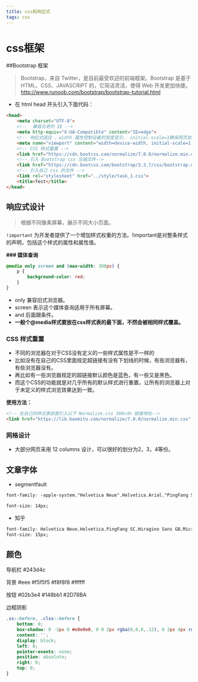 ```yaml
---
title: css和响应式
tags: css
---
```


# css框架
##Bootstrap 框架
> Bootstrap，来自 Twitter，是目前最受欢迎的前端框架。Bootstrap 是基于 HTML、CSS、JAVASCRIPT 的，它简洁灵活，使得 Web 开发更加快捷。
http://www.runoob.com/bootstrap/bootstrap-tutorial.html

* 在 html head 开头引入下面代码：

```html
<head>
    <meta charset="UTF-8">
    <!--  兼容古老的 IE -->
    <meta http-equiv="X-UA-Compatible" content="IE=edge">
    <!-- 响应式适应 ，width 属性控制设备的宽度显示， initial-scale=1确保网页加载时，以 1:1 的比例呈现，不会有任何的缩放，user-scalable=no 可以禁用其缩放（zooming）功能-->
    <meta name="viewport" content="width=device-width, initial-scale=1, user-scalable=no">
    <!-- CSS 样式重置 -->
    <link href="https://cdn.bootcss.com/normalize/7.0.0/normalize.min.css" rel="stylesheet">
    <!-- 引入 Bootstrap css 压缩文件-->
    <link href="https://cdn.bootcss.com/bootstrap/3.3.7/css/bootstrap.min.css" rel="stylesheet">
    <!-- 引入自己 css 的文件 -->
    <link rel="stylesheet" href="../style/task_1.css">
    <title>Test</title>
</head>
```

## 响应式设计

> 根据不同像素屏幕，展示不同大小页面。

`!important` 为开发者提供了一个增加样式权重的方法。!important是对整条样式的声明，包括这个样式的属性和属性值。

**### 媒体查询**

```css
@media only screen and (max-width: 300px) {
    p {
        background-color: red;
    }
}
```

* only 兼容旧式浏览器。
* screen 表示这个媒体查询适用于所有屏幕。
* and 后面跟条件。
* **一般个@media样式要放在css样式表的最下面，不然会被相同样式覆盖。**

### CSS 样式重置

* 不同的浏览器在对于CSS没有定义的一些样式属性是不一样的
* 比如没有在自己的CSS里面规定超链接有没有下划线的时候，有些浏览器有，有些浏览器没有。
* 再比如有一些浏览器规定的超链接默认颜色是蓝色，有一些又是黑色。
* 而这个CSS的功能就是对几乎所有的默认样式进行重置，让所有的浏览器上对于未定义的样式浏览效果达到一致。

**使用方法：**

```html
<!-- 在自己的样式表前面引入以下 Normalize.css 360cdn 链接地址-->
<link href="https://lib.baomitu.com/normalize/7.0.0/normalize.min.css" rel="stylesheet">
```

### 网格设计

* 大部分网页采用 12 columns 设计，可以很好的划分为2，3，4等份。


## 文章字体

* segmentfault
```css
font-family: -apple-system,"Helvetica Neue",Helvetica,Arial,"PingFang SC","Hiragino Sans GB","WenQuanYi Micro Hei","Microsoft Yahei",sans-serif;

font-size: 14px;
```

* 知乎
```css
font-family: Helvetica Neue,Helvetica,PingFang SC,Hiragino Sans GB,Microsoft YaHei,Noto Sans CJK SC,WenQuanYi Micro Hei,Arial,sans-serif;
font-size: 15px;
```

## 颜色

导航栏 #243d4c

背景 #eee
#f5f5f5
#f8f8f8
#ffffff

按钮 #02b3e4
#148bb1
#2D78BA

边框阴影
```css
.ss::before, .clss::before {
    bottom: 0;
    box-shadow: 0 -1px 0 #e0e0e0, 0 0 2px rgba(0,0,0,.12), 0 2px 4px rgba(0,0,0,.24);
    content: '';
    display: block;
    left: 0;
    pointer-events: none;
    position: absolute;
    right: 0;
    top: 0;
}
```